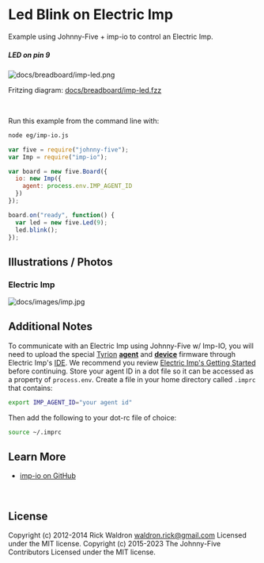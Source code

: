 <!--remove-start-->

# Led Blink on Electric Imp

<!--remove-end-->


Example using Johnny-Five + imp-io to control an Electric Imp.





##### LED on pin 9



![docs/breadboard/imp-led.png](breadboard/imp-led.png)<br>

Fritzing diagram: [docs/breadboard/imp-led.fzz](breadboard/imp-led.fzz)

&nbsp;




Run this example from the command line with:
```bash
node eg/imp-io.js
```


```javascript
var five = require("johnny-five");
var Imp = require("imp-io");

var board = new five.Board({
  io: new Imp({
    agent: process.env.IMP_AGENT_ID
  })
});

board.on("ready", function() {
  var led = new five.Led(9);
  led.blink();
});


```


## Illustrations / Photos


### Electric Imp



![docs/images/imp.jpg](images/imp.jpg)  






## Additional Notes
To communicate with an Electric Imp using Johnny-Five w/ Imp-IO,
you will need to upload the special
[Tyrion](https://github.com/rwaldron/tyrion)
**[agent](https://github.com/rwaldron/tyrion/blob/master/agent.nut)** and
**[device](https://github.com/rwaldron/tyrion/blob/master/device.nut)**
firmware through Electric Imp's [IDE](https://ide.electricimp.com/login).
We recommend you review
[Electric Imp's Getting Started](http://www.electricimp.com/docs/gettingstarted/)
before continuing.
Store your agent ID in a dot file so it can be accessed as a property of `process.env`.
Create a file in your home directory called `.imprc` that contains:
```sh
export IMP_AGENT_ID="your agent id"
```
Then add the following to your dot-rc file of choice:
```sh
source ~/.imprc
```


## Learn More

- [imp-io on GitHub](https://github.com/rwaldron/imp-io)

&nbsp;

<!--remove-start-->

## License
Copyright (c) 2012-2014 Rick Waldron <waldron.rick@gmail.com>
Licensed under the MIT license.
Copyright (c) 2015-2023 The Johnny-Five Contributors
Licensed under the MIT license.

<!--remove-end-->
